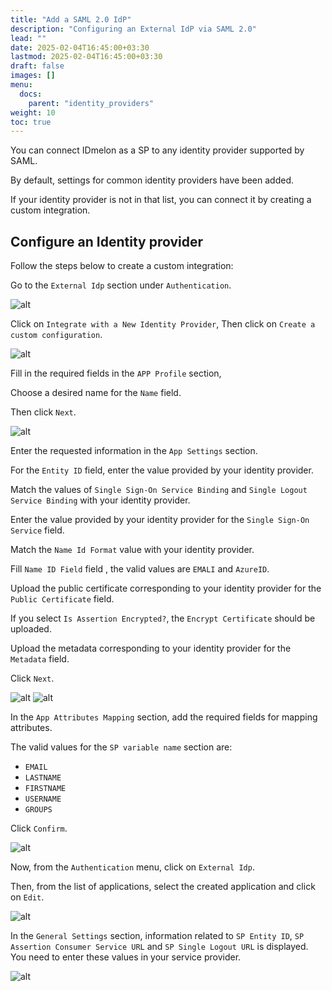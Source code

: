 ```yaml
---
title: "Add a SAML 2.0 IdP"
description: "Configuring an External IdP via SAML 2.0"
lead: ""
date: 2025-02-04T16:45:00+03:30
lastmod: 2025-02-04T16:45:00+03:30
draft: false
images: []
menu:
  docs:
    parent: "identity_providers"
weight: 10
toc: true
---
```


You can connect IDmelon as a SP to any identity provider supported by SAML.

By default, settings for common identity providers have been added.

If your identity provider is not in that list, you can connect it by creating a custom integration.

## Configure an Identity provider

Follow the steps below to create a custom integration:

Go to the `External Idp` section under `Authentication`.

![alt](/images/vendor/sso/custom_external_idp/external_idp_01.png)

Click on `Integrate with a New Identity Provider`, Then click on `Create a custom configuration`.

![alt](/images/vendor/sso/custom_external_idp/external_idp_02.png)

Fill in the required fields in the `APP Profile` section,

Choose a desired name for the `Name` field.

Then click `Next`.

![alt](/images/vendor/sso/custom_external_idp/external_idp_03.png)

Enter the requested information in the `App Settings` section.

For the `Entity ID` field, enter the value provided by your identity provider.

Match the values of `Single Sign-On Service Binding` and `Single Logout Service Binding` with your identity provider.

Enter the value provided by your identity provider for the `Single Sign-On Service` field.

Match the `Name Id Format` value with your identity provider.

Fill `Name ID Field` field , the valid values are `EMALI` and `AzureID`.

Upload the public certificate corresponding to your identity provider for the `Public Certificate` field.

If you select `Is Assertion Encrypted?`, the `Encrypt Certificate` should be uploaded.

Upload the metadata corresponding to your identity provider for the `Metadata` field.

Click `Next`.

![alt](/images/vendor/sso/custom_external_idp/external_idp_04.png)
![alt](/images/vendor/sso/custom_external_idp/external_idp_05.png)

In the `App Attributes Mapping` section, add the required fields for mapping attributes.

The valid values for the `SP variable name` section are:

- `EMAIL`
- `LASTNAME`
- `FIRSTNAME`
- `USERNAME`
- `GROUPS`

Click `Confirm`.

![alt](/images/vendor/sso/custom_external_idp/external_idp_06.png)

Now, from the `Authentication` menu, click on `External Idp`.

Then, from the list of applications, select the created application and click on `Edit`.

![alt](/images/vendor/sso/custom_external_idp/external_idp_07.png)

In the `General Settings` section, information related to `SP Entity ID`, `SP Assertion Consumer Service URL` and `SP Single Logout URL` is displayed.
You need to enter these values in your service provider.

![alt](/images/vendor/sso/custom_external_idp/external_idp_08.png)
